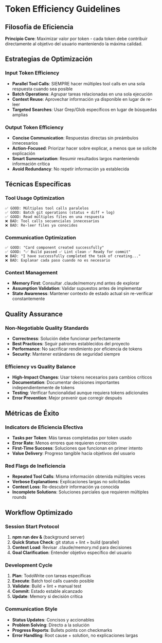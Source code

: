 # Token Efficiency Guidelines

## Filosofía de Eficiencia

**Principio Core**: Maximizar valor por token - cada token debe contribuir directamente al objetivo del usuario manteniendo la máxima calidad.

## Estrategias de Optimización

### Input Token Efficiency
- **Parallel Tool Calls**: SIEMPRE hacer múltiples tool calls en una sola respuesta cuando sea posible
- **Batch Operations**: Agrupar tareas relacionadas en una sola ejecución
- **Context Reuse**: Aprovechar información ya disponible en lugar de re-leer
- **Targeted Searches**: Usar Grep/Glob específicos en lugar de búsquedas amplias

### Output Token Efficiency
- **Concise Communication**: Respuestas directas sin preámbulos innecesarios
- **Action-Focused**: Priorizar hacer sobre explicar, a menos que se solicite explicación
- **Smart Summarization**: Resumir resultados largos manteniendo información crítica
- **Avoid Redundancy**: No repetir información ya establecida

## Técnicas Específicas

### Tool Usage Optimization
```
✅ GOOD: Múltiples tool calls paralelos
✅ GOOD: Batch git operations (status + diff + log)
✅ GOOD: Read múltiples files en una respuesta
❌ BAD: Tool calls secuenciales innecesarios
❌ BAD: Re-leer files ya conocidos
```

### Communication Optimization
```
✅ GOOD: "Card component created successfully"
✅ GOOD: "✅ Build passed ✅ Lint clean ✅ Ready for commit"
❌ BAD: "I have successfully completed the task of creating..."
❌ BAD: Explanar cada paso cuando no es necesario
```

### Context Management
- **Memory First**: Consultar .claude/memory.md antes de explorar
- **Assumption Validation**: Validar supuestos antes de implementar
- **State Awareness**: Mantener contexto de estado actual sin re-verificar constantemente

## Quality Assurance

### Non-Negotiable Quality Standards
- **Correctness**: Solución debe funcionar perfectamente
- **Best Practices**: Seguir patrones establecidos del proyecto
- **Performance**: No sacrificar rendimiento por eficiencia de tokens
- **Security**: Mantener estándares de seguridad siempre

### Efficiency vs Quality Balance
- **High-Impact Changes**: Usar tokens necesarios para cambios críticos
- **Documentation**: Documentar decisiones importantes independientemente de tokens
- **Testing**: Verificar funcionalidad aunque requiera tokens adicionales
- **Error Prevention**: Mejor prevenir que corregir después

## Métricas de Éxito

### Indicators de Eficiencia Efectiva
- **Tasks per Token**: Más tareas completadas por token usado
- **Error Rate**: Menos errores que requieren corrección
- **First-Time Success**: Soluciones que funcionan en primer intento
- **Value Delivery**: Progreso tangible hacia objetivos del usuario

### Red Flags de Ineficiencia
- **Repeated Tool Calls**: Misma información obtenida múltiples veces
- **Verbose Explanations**: Explicaciones largas no solicitadas
- **Context Loss**: Re-descubrir información ya conocida
- **Incomplete Solutions**: Soluciones parciales que requieren múltiples rounds

## Workflow Optimizado

### Session Start Protocol
1. **npm run dev &** (background server)
2. **Quick Status Check**: git status + lint + build (parallel)
3. **Context Load**: Revisar .claude/memory.md para decisiones
4. **Goal Clarification**: Entender objetivo específico del usuario

### Development Cycle
1. **Plan**: TodoWrite con tareas específicas
2. **Execute**: Batch tool calls cuando posible
3. **Validate**: Build + lint + manual test
4. **Commit**: Estado estable alcanzado
5. **Update**: Memory si decisión crítica

### Communication Style
- **Status Updates**: Concisos y accionables
- **Problem Solving**: Directo a la solución
- **Progress Reports**: Bullets points con checkmarks
- **Error Handling**: Root cause + solution, no explicaciones largas